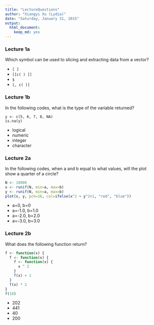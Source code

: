 ```yaml
---
title: "LectureQuestions"
author: "Xiangyi Xu (Lydia)"
date: "Saturday, January 31, 2015"
output:
  html_document:
    keep_md: yes
---
```



### Lecture 1a

Which symbol can be used to slicing and extracting data from a vector?

* `[ ]`
* `[[c( ) ]]`
* `$`
* `[, c( )]`

### Lecture 1b

In the following codes, what is the type of the variable returned?
```
y <- c(5, 6, 7, 8, NA)
is.na(y)
```

* logical
* numeric
* integer
* character

### Lecture 2a

In the following codes, when a and b equal to what values, will the plot show a quarter of a circle?
```r
N <- 10000
x <- runif(N, min=a, max=b)
y <- runif(N, min=a, max=b)
plot(x, y, pch=16, col=ifelse(x^2 + y^2<1, "red", "blue"))
```

* a=0,    b=0
* a=-1.0, b=1.0
* a=-2.0, b=2.0
* a=-3.0, b=3.0


### Lecture 2b

What does the following function return?

```r
f <- function(x) {
  f <- function(x) {
    f <- function(x) {
      x ^ 2
    }
    f(x) + 1
  }
  f(x) * 2
}
f(10)
```
* 202
* 441
* 40
* 200

